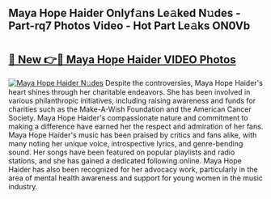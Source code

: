 ## Maya Hope Haider Onlyf𝚊ns Le𝚊ked N𝚞des - Part-rq7 Photos Video - Hot Part Le𝚊ks ON0Vb

# <h2><a href="http://ab20189.deff.icu/?id=Maya+Hope+Haider">🔗 New 👉🔴 Maya Hope Haider VIDEO Photos</a></h2>

[![Maya Hope Haider N𝚞des](https://i.imgur.com/rIISA9y.gif)](http://ab20189.deff.icu/?id=Maya+Hope+Haider)
Despite the controversies, Maya Hope Haider's heart shines through her charitable endeavors. She has been involved in various philanthropic initiatives, including raising awareness and funds for charities such as the Make-A-Wish Foundation and the American Cancer Society. Maya Hope Haider's compassionate nature and commitment to making a difference have earned her the respect and admiration of her fans. Maya Hope Haider's music has been praised by critics and fans alike, with many noting her unique voice, introspective lyrics, and genre-bending sound. Her songs have been featured on popular playlists and radio stations, and she has gained a dedicated following online. Maya Hope Haider has also been recognized for her advocacy work, particularly in the area of mental health awareness and support for young women in the music industry.
